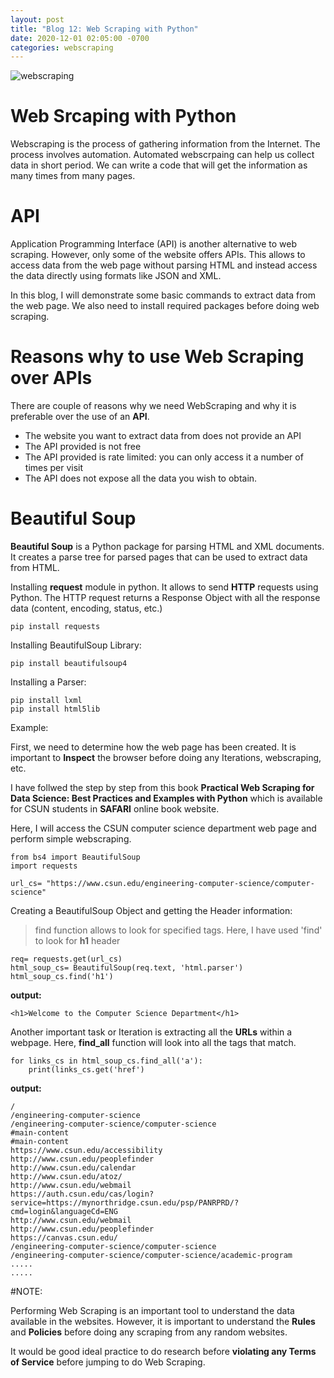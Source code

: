 ```yaml
---
layout: post
title: "Blog 12: Web Scraping with Python"
date: 2020-12-01 02:05:00 -0700
categories: webscraping
---
```


![webscraping](/assets/images/blog_12/webscraping.png)

# Web Srcaping with Python

Webscraping is the process of gathering information from the Internet. The process involves automation.
Automated webscrpaing can help us collect data in short period. We can write a code that will get the information as many times from many pages.

# API

Application Programming Interface (API) is another alternative to web scraping. However, only some of the website offers APIs. This allows to access data from the web page
without parsing HTML and instead access the data directly using formats like JSON and XML.

In this blog, I will demonstrate some basic commands to extract data from the web page. We also need to install required packages before doing web scraping.


# Reasons why to use Web Scraping over APIs

There are couple of reasons why we need WebScraping and why it is preferable over the use of an **API**.

* The website you want to extract data from does not provide an API
* The API provided is not free 
* The API provided is rate limited: you can only access it a number of times per visit
* The API does not expose all the data you wish to obtain.


# Beautiful Soup

**Beautiful Soup** is a Python package for parsing HTML and XML documents. It creates a parse tree for parsed pages that
can be used to extract data from HTML.

Installing **request** module in python. It allows to send **HTTP** requests using Python. The HTTP request returns a
Response Object with all the response data (content, encoding, status, etc.)

```
pip install requests
```

Installing BeautifulSoup Library:
```
pip install beautifulsoup4 
```

Installing a Parser:
```
pip install lxml
pip install html5lib
```


Example:

First, we need to determine how the web page has been created. It is important to **Inspect** the browser
before doing any Iterations, webscraping, etc.

I have follwed the step by step from this book **Practical Web Scraping for Data Science: Best Practices and Examples with Python** which is available for CSUN students in **SAFARI** online book website.

Here, I will access the CSUN computer science department web page and perform simple webscraping.

```
from bs4 import BeautifulSoup
import requests

url_cs= "https://www.csun.edu/engineering-computer-science/computer-science"
```
Creating a BeautifulSoup Object and getting the Header information:
> find function allows to look for specified tags. Here, I have used 'find' to look for **h1** header

```
req= requests.get(url_cs)
html_soup_cs= BeautifulSoup(req.text, 'html.parser')
html_soup_cs.find('h1')
```
**output:**

```
<h1>Welcome to the Computer Science Department</h1>
```
Another important task or Iteration is extracting all the **URLs** within a webpage.
Here, **find_all** function will look into all the tags that match.

```
for links_cs in html_soup_cs.find_all('a'):
	print(links_cs.get('href')

```

**output:**

```
/
/engineering-computer-science
/engineering-computer-science/computer-science
#main-content
#main-content
https://www.csun.edu/accessibility
http://www.csun.edu/peoplefinder
http://www.csun.edu/calendar
http://www.csun.edu/atoz/
http://www.csun.edu/webmail
https://auth.csun.edu/cas/login?service=https://mynorthridge.csun.edu/psp/PANRPRD/?cmd=login&languageCd=ENG
http://www.csun.edu/webmail
http://www.csun.edu/peoplefinder
https://canvas.csun.edu/
/engineering-computer-science/computer-science
/engineering-computer-science/computer-science/academic-program
.....
.....
```

#NOTE:

Performing Web Scraping is an important tool to understand the data available in the websites. 
However, it is important to understand the **Rules** and **Policies** before doing any scraping 
from any random websites. 

It would be good ideal practice to do research before **violating any Terms of Service** before jumping 
to do Web Scraping.

